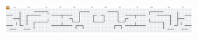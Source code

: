 <picture>
  <source media="(prefers-color-scheme: dark)" srcset="https://raw.githubusercontent.com/anyocher/anyocher/output/pacman-contribution-graph-dark.svg">
  <source media="(prefers-color-scheme: light)" srcset="https://raw.githubusercontent.com/anyocher/anyocher/output/pacman-contribution-graph-dark.svg">
  <img alt="pacman contribution graph" src="https://raw.githubusercontent.com/anyocher/anyocher/output/pacman-contribution-graph.svg">
</picture>

<!--
[![Typing SVG](https://readme-typing-svg.herokuapp.com?font=family&pause=1000&color=3847F7&multiline=true&width=435&lines=Wellcome+my+repository+)](https://git.io/typing-svg)
--!>
